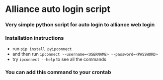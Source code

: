 # Alliance auto login script

### Very simple python script for auto login to alliance web login

### Installation instructions

* run `pip install pyipconnect`
* and then run `ipconnect --username=<USERNAME> --password=<PASSWORD>`
* try `ipconnect --help` to see all the commands

### You can add this command to your crontab
